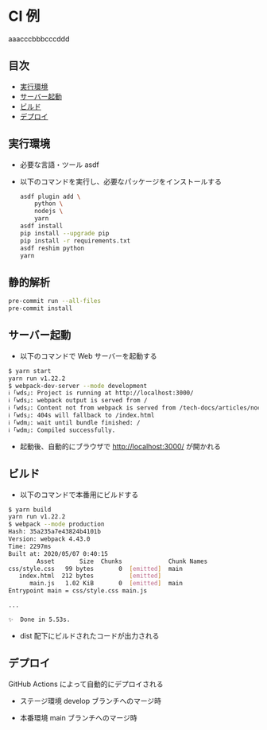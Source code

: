 # CI 例

aaacccbbbcccddd

## 目次

- [実行環境](#実行環境)
- [サーバー起動](#サーバー起動)
- [ビルド](#ビルド)
- [デプロイ](#デプロイ)

## 実行環境

- 必要な言語・ツール
  asdf

- 以下のコマンドを実行し、必要なパッケージをインストールする

  ```bash
  asdf plugin add \
      python \
      nodejs \
      yarn
  asdf install
  pip install --upgrade pip
  pip install -r requirements.txt
  asdf reshim python
  yarn
  ```

## 静的解析

```bash
pre-commit run --all-files
pre-commit install
```

## サーバー起動

- 以下のコマンドで Web サーバーを起動する

```bash
$ yarn start
yarn run v1.22.2
$ webpack-dev-server --mode development
ℹ ｢wds｣: Project is running at http://localhost:3000/
ℹ ｢wds｣: webpack output is served from /
ℹ ｢wds｣: Content not from webpack is served from /tech-docs/articles/nodejs/webpack/dist
ℹ ｢wds｣: 404s will fallback to /index.html
ℹ ｢wdm｣: wait until bundle finished: /
ℹ ｢wdm｣: Compiled successfully.
```

- 起動後、自動的にブラウザで <http://localhost:3000/> が開かれる

## ビルド

- 以下のコマンドで本番用にビルドする

```bash
$ yarn build
yarn run v1.22.2
$ webpack --mode production
Hash: 35a235a7e43824b4101b
Version: webpack 4.43.0
Time: 2297ms
Built at: 2020/05/07 0:40:15
        Asset       Size  Chunks             Chunk Names
css/style.css   99 bytes       0  [emitted]  main
   index.html  212 bytes          [emitted]
      main.js   1.02 KiB       0  [emitted]  main
Entrypoint main = css/style.css main.js

...

✨  Done in 5.53s.
```

- dist 配下にビルドされたコードが出力される

## デプロイ

GitHub Actions によって自動的にデプロイされる

- ステージ環境
  develop ブランチへのマージ時

- 本番環境
  main ブランチへのマージ時
